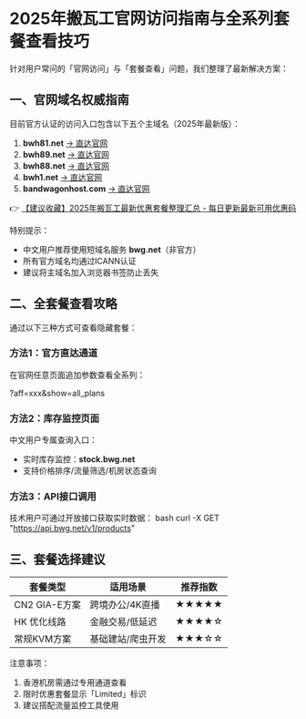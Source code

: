# 2025年搬瓦工官网访问指南与全系列套餐查看技巧

针对用户常问的「官网访问」与「套餐查看」问题，我们整理了最新解决方案：

## 一、官网域名权威指南
目前官方认证的访问入口包含以下五个主域名（2025年最新版）：
1. **bwh81.net** [→ 直达官网](https://bit.ly/banwagon)
2. **bwh89.net** [→ 直达官网](https://bit.ly/banwagon)
3. **bwh88.net** [→ 直达官网](https://bit.ly/banwagon)
4. **bwh1.net** [→ 直达官网](https://bit.ly/banwagon)
5. **bandwagonhost.com** [→ 直达官网](https://bit.ly/banwagon)

👉 [【建议收藏】2025年搬瓦工最新优惠套餐整理汇总 - 每日更新最新可用优惠码](https://bit.ly/banwagon)

特别提示：
- 中文用户推荐使用短域名服务 **bwg.net**（非官方）
- 所有官方域名均通过ICANN认证
- 建议将主域名加入浏览器书签防止丢失

## 二、全套餐查看攻略
通过以下三种方式可查看隐藏套餐：

### 方法1：官方直达通道
在官网任意页面追加参数查看全系列：

?aff=xxx&show=all_plans

### 方法2：库存监控页面
中文用户专属查询入口：
- 实时库存监控：**stock.bwg.net**
- 支持价格排序/流量筛选/机房状态查询

### 方法3：API接口调用
技术用户可通过开放接口获取实时数据：
bash
curl -X GET "https://api.bwg.net/v1/products"

## 三、套餐选择建议
| 套餐类型       | 适用场景          | 推荐指数 |
|----------------|-------------------|----------|
| CN2 GIA-E方案  | 跨境办公/4K直播   | ★★★★★    |
| HK 优化线路    | 金融交易/低延迟   | ★★★★☆    |
| 常规KVM方案    | 基础建站/爬虫开发 | ★★★☆☆    |

注意事项：
1. 香港机房需通过专用通道查看
2. 限时优惠套餐显示「Limited」标识
3. 建议搭配流量监控工具使用
